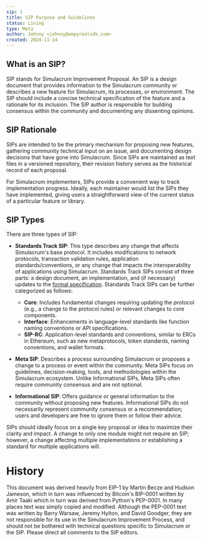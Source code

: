 ```yaml
---
sip: 1
title: SIP Purpose and Guidelines
status: Living
type: Meta
author: Johnny <johnny@empyrealsdk.com>
created: 2024-11-14
---
```


## What is an SIP?

SIP stands for Simulacrum Improvement Proposal. An SIP is a design document that provides information to the Simulacrum community or describes a new feature for Simulacrum, its processes, or environment. The SIP should include a concise technical specification of the feature and a rationale for its inclusion. The SIP author is responsible for building consensus within the community and documenting any dissenting opinions.

## SIP Rationale

SIPs are intended to be the primary mechanism for proposing new features, gathering community technical input on an issue, and documenting design decisions that have gone into Simulacrum. Since SIPs are maintained as text files in a versioned repository, their revision history serves as the historical record of each proposal.

For Simulacrum implementers, SIPs provide a convenient way to track implementation progress. Ideally, each maintainer would list the SIPs they have implemented, giving users a straightforward view of the current status of a particular feature or library.

## SIP Types

There are three types of SIP:

- **Standards Track SIP**: This type describes any change that affects Simulacrum's base protocol. It includes modifications to network protocols, transaction validation rules, application standards/conventions, or any change that impacts the interoperability of applications using Simulacrum. Standards Track SIPs consist of three parts: a design document, an implementation, and (if necessary) updates to the [formal specification](https://docs.simulacrum.network/spec). Standards Track SIPs can be further categorized as follows:
  - **Core**: Includes fundamental changes requiring updating the protocol (e.g., a change to the protocol rules) or relevant changes to core components.
  - **Interface**: Enhancements in language-level standards like function naming conventions or API specifications.
  - **SIP-RC**: Application-level standards and conventions, similar to ERCs in Ethereum, such as new metaprotocols, token standards, naming conventions, and wallet formats.

- **Meta SIP**: Describes a process surrounding Simulacrum or proposes a change to a process or event within the community. Meta SIPs focus on guidelines, decision-making, tools, and methodologies within the Simulacrum ecosystem. Unlike Informational SIPs, Meta SIPs often require community consensus and are not optional.

- **Informational SIP**: Offers guidance or general information to the community without proposing new features. Informational SIPs do not necessarily represent community consensus or a recommendation; users and developers are free to ignore them or follow their advice.

SIPs should ideally focus on a single key proposal or idea to maximize their clarity and impact. A change to only one module might not require an SIP; however, a change affecting multiple implementations or establishing a standard for multiple applications will.

# History
This document was derived heavily from EIP-1 by Martin Becze and Hudson Jameson, which in turn was influenced by Bitcoin's BIP-0001 written by Amir Taaki which in turn was derived from Python's PEP-0001. In many places text was simply copied and modified. Although the PEP-0001 text was written by Barry Warsaw, Jeremy Hylton, and David Goodger, they are not responsible for its use in the Simulacrum Improvement Process, and should not be bothered with technical questions specific to Simulacrum or the SIP. Please direct all comments to the SIP editors.
